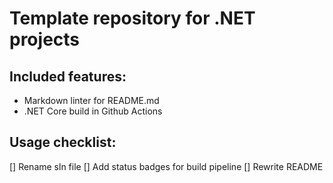 # Template repository for .NET projects

## Included features:
- Markdown linter for README.md
- .NET Core build in Github Actions


## Usage checklist: 
[] Rename sln file
[] Add status badges for build pipeline
[] Rewrite README
